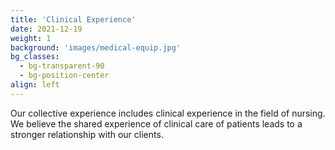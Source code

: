 ```yaml
---
title: 'Clinical Experience'
date: 2021-12-19
weight: 1
background: 'images/medical-equip.jpg'
bg_classes:
  - bg-transparent-90
  - bg-position-center
align: left
---
```


Our collective experience includes clinical experience in the field of nursing. We believe the shared experience of clinical care of patients leads to a stronger relationship with our clients.
